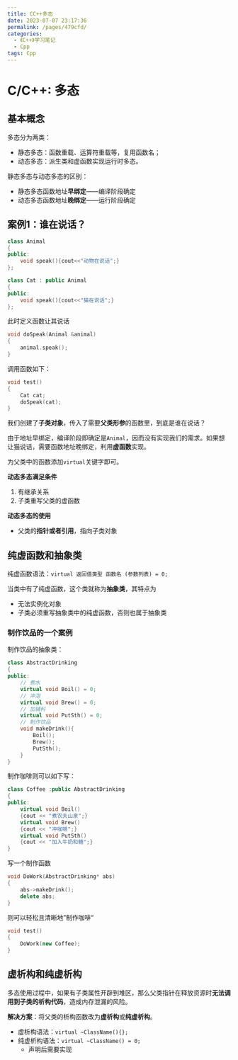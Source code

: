 ```yaml
---
title: CC++多态
date: 2023-07-07 23:17:36
permalink: /pages/479cfd/
categories:
  - 《C++》学习笔记
  - Cpp
tags: Cpp
---
```

# C/C++: 多态

## 基本概念

多态分为两类：

+ 静态多态：函数重载、运算符重载等，复用函数名；
+ 动态多态：派生类和虚函数实现运行时多态。

静态多态与动态多态的区别：

+ 静态多态函数地址**早绑定**——编译阶段确定
+ 动态多态函数地址**晚绑定**——运行阶段确定

## 案例1：谁在说话？

```cpp
class Animal
{
public:
    void speak(){cout<<"动物在说话";}
};

class Cat : public Animal
{
public:
    void speak(){cout<<"猫在说话";}
};
```

此时定义函数让其说话

```cpp
void doSpeak(Animal &animal)
{
    animal.speak();
}
```

调用函数如下：

```cpp
void test()
{
    Cat cat;
    doSpeak(cat);
}
```

我们创建了**子类对象**，传入了需要**父类形参**的函数里，到底是谁在说话？

由于地址早绑定，编译阶段即确定是`Animal`，因而没有实现我们的需求。如果想让猫说话，需要函数地址晚绑定，利用**虚函数**实现。

为父类中的函数添加`virtual`关键字即可。

**动态多态满足条件** 

1. 有继承关系
2. 子类重写父类的虚函数

**动态多态的使用** 

+ 父类的**指针或者引用**，指向子类对象

## 纯虚函数和抽象类

纯虚函数语法：`virtual 返回值类型 函数名 (参数列表) = 0;` 

当类中有了纯虚函数，这个类就称为**抽象类**，其特点为

+ 无法实例化对象
+ 子类必须重写抽象类中的纯虚函数，否则也属于抽象类

### 制作饮品的一个案例

制作饮品的抽象类：

```cpp
class AbstractDrinking
{
public:
    // 煮水
    virtual void Boil() = 0;
	// 冲泡
    virtual void Brew() = 0;
    // 加辅料
    virtual void PutSth() = 0;
    // 制作饮品
    void makeDrink(){
        Boil();
        Brew();
        PutSth();
    }
}
```

制作咖啡则可以如下写：

```cpp
class Coffee :public AbstractDrinking
{
public:
    virtual void Boil()
    {cout << "煮农夫山泉";}
    virtual void Brew()
    {cout << "冲咖啡";}
    virtual void PutSth()
    {cout << "加入牛奶和糖";}
}
```

写一个制作函数

```cpp
void DoWork(AbstractDrinking* abs)
{
    abs->makeDrink();
    delete abs;
}
```

则可以轻松且清晰地”制作咖啡“

```cpp
void test()
{
    DoWork(new Coffee);
}
```

## 虚析构和纯虚析构

多态使用过程中，如果有子类属性开辟到堆区，那么父类指针在释放资源时**无法调用到子类的析构代码**，造成内存泄漏的风险。

**解决方案**：将父类的析构函数改为**虚析构**或**纯虚析构**。

+ 虚析构语法：`virtual ~ClassName(){};` 
+ 纯虚析构语法：`virtual ~ClassName() = 0;` 
  + 声明后需要实现

